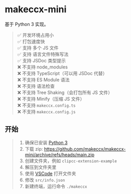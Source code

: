 # makeccx-mini

基于 Python 3 实现。

> ✅ 开发环境占用小  
> ✅ 打包速度快  
> ✅ 支持 多个 JS 文件  
> ✅ 支持 语言文件特殊写法  
> ✅ 支持 JSDoc 类型提示  
> ❌ 不支持 node_modules  
> ❌ 不支持 TypeScript（可以用 JSDoc 代替）  
> ❌ 不支持 ES Module 语法  
> ❌ 不支持 语法检查  
> ❌ 不支持 Tree Shaking（会打包所有 JS 文件）  
> ❌ 不支持 Minify（压缩 JS 文件）  
> ❌ 不支持 `makeccx.config.ts`  
> ❌ 不支持 `makeccx.config.js`

## 开始

> 1. 确保已安装 [Python 3](https://www.python.org)
> 2. 下载 zip: https://github.com/makeccx/makeccx-mini/archive/refs/heads/main.zip
> 3. 创建文件夹，例如 `clipcc-extension-example`
> 4. 解压到文件夹里
> 5. 使用 [VSCode](https://code.visualstudio.com) 打开文件夹
> 6. 修改 `src/info.json`
> 7. 新建终端，运行命令 `./makeccx`
